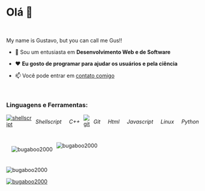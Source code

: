 <html>
  <body>
    
<h1 style="font-size; 60px;">Olá 👋</h1>
<br>
<p>My name is Gustavo, but you can call me Gus!!</p>
    
-  🌱 Sou um entusiasta em **Desenvolvimento Web e de Software**

- ❤  **Eu gosto de programar para ajudar os usuários e pela ciência**

- 📫 Você pode entrar em <a href="gustavoribeirodev@gmail.com ">contato comigo</a> 
<br>
<h3 >Linguagens e Ferramentas:</h3>


<div style="display:flex;">
<a href="https://www.gnu.org/software/bash/" target="_blank" rel="noreferrer"> <img src="https://www.vectorlogo.zone/logos/gnu_bash/gnu_bash-icon.svg" alt="shellscript" width="40" height="40"/></a>
<em style="padding:10px;"> Shellscript</em> <br><br> 
<a href="https://www.cprogramming.com/" target="_blank" rel="noreferrer"> <img src="https://raw.githubusercontent.com/devicons/devicon/master/icons/c/c-original.svg" alt="c" width="40" height="40"/> </a> <em style="padding:10px;"> C++</em> <br><br> 
<a href="https://git-scm.com/" target="_blank" rel="noreferrer"> <img src="https://www.vectorlogo.zone/logos/git-scm/git-scm-icon.svg" alt="git" width="40" height="40"/> </a> <em style="padding:10px;"> Git</em> <br><br>
<a href="https://www.w3.org/html/" target="_blank" rel="noreferrer"> <img src="https://raw.githubusercontent.com/devicons/devicon/master/icons/html5/html5-original-wordmark.svg" alt="html5" width="40" height="40"/> </a><em style="padding:10px;">Html</em> <br><br>
<a href="https://developer.mozilla.org/en-US/docs/Web/JavaScript" target="_blank" rel="noreferrer"> <img src="https://raw.githubusercontent.com/devicons/devicon/master/icons/javascript/javascript-original.svg" alt="javascript" width="40" height="40"/> </a><em style="padding:10px;">Javascript</em> <br><br> 
<a href="https://www.linux.org/" target="_blank" rel="noreferrer"><img src="https://raw.githubusercontent.com/devicons/devicon/master/icons/linux/linux-original.svg" alt="linux" width="40" height="40"/> </a><em style="padding:10px;">Linux</em> <br><br> 
<a href="https://www.python.org" target="_blank" rel="noreferrer"> <img src="https://raw.githubusercontent.com/devicons/devicon/master/icons/python/python-original.svg" alt="python" width="40" height="40"/></a>  <em style="padding:10px;"> Python</em> <br><br>
</div>
<br>
<div class="status" style="display:flex;">
<p>&nbsp;<img style="padding:10px;" src="https://github-readme-stats.vercel.app/api?username=bugaboo2000&show_icons=true&locale=en" alt="bugaboo2000" /></p> <p><img src="https://github-readme-stats.vercel.app/api/top-langs?username=bugaboo2000&show_icons=true&locale=en&layout=compact" alt="bugaboo2000"</p>
</div>



 <p><img src="https://github-readme-streak-stats.herokuapp.com/?user=bugaboo2000&" alt="bugaboo2000" /></p> 


<p> <a href="https://github.com/ryo-ma/github-profile-trophy"><img src="https://github-profile-trophy.vercel.app/?username=bugaboo2000" alt="bugaboo2000" /></a> </p>

</body>
  </html>

